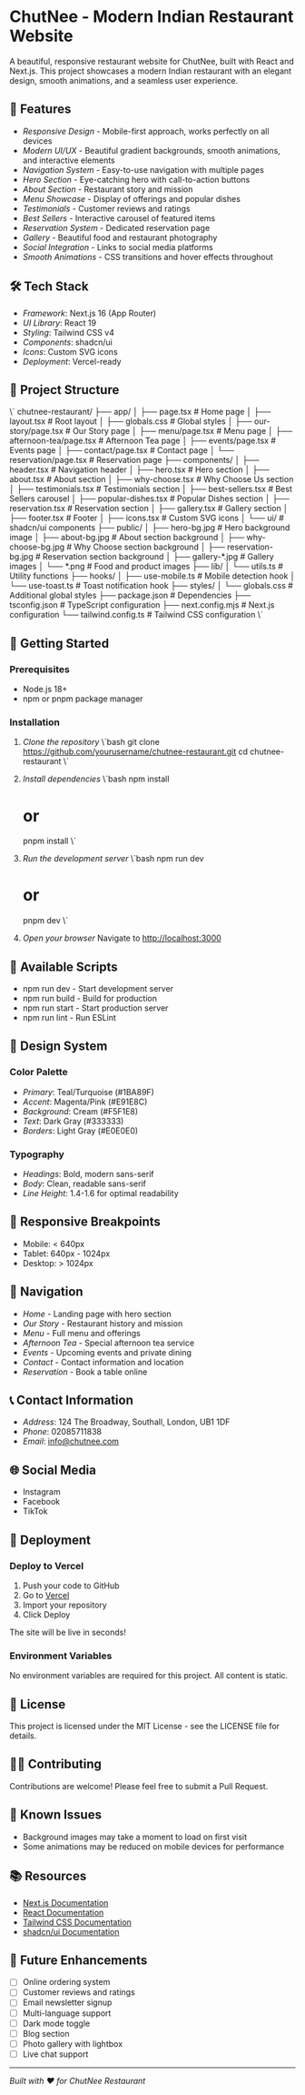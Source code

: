 # ChutNee - Modern Indian Restaurant Website

A beautiful, responsive restaurant website for ChutNee, built with React and Next.js. This project showcases a modern Indian restaurant with an elegant design, smooth animations, and a seamless user experience.

## 🌟 Features

- *Responsive Design* - Mobile-first approach, works perfectly on all devices
- *Modern UI/UX* - Beautiful gradient backgrounds, smooth animations, and interactive elements
- *Navigation System* - Easy-to-use navigation with multiple pages
- *Hero Section* - Eye-catching hero with call-to-action buttons
- *About Section* - Restaurant story and mission
- *Menu Showcase* - Display of offerings and popular dishes
- *Testimonials* - Customer reviews and ratings
- *Best Sellers* - Interactive carousel of featured items
- *Reservation System* - Dedicated reservation page
- *Gallery* - Beautiful food and restaurant photography
- *Social Integration* - Links to social media platforms
- *Smooth Animations* - CSS transitions and hover effects throughout

## 🛠️ Tech Stack

- *Framework*: Next.js 16 (App Router)
- *UI Library*: React 19
- *Styling*: Tailwind CSS v4
- *Components*: shadcn/ui
- *Icons*: Custom SVG icons
- *Deployment*: Vercel-ready

## 📁 Project Structure

\\\`
chutnee-restaurant/
├── app/
│   ├── page.tsx                 # Home page
│   ├── layout.tsx               # Root layout
│   ├── globals.css              # Global styles
│   ├── our-story/page.tsx       # Our Story page
│   ├── menu/page.tsx            # Menu page
│   ├── afternoon-tea/page.tsx   # Afternoon Tea page
│   ├── events/page.tsx          # Events page
│   ├── contact/page.tsx         # Contact page
│   └── reservation/page.tsx     # Reservation page
├── components/
│   ├── header.tsx               # Navigation header
│   ├── hero.tsx                 # Hero section
│   ├── about.tsx                # About section
│   ├── why-choose.tsx           # Why Choose Us section
│   ├── testimonials.tsx         # Testimonials section
│   ├── best-sellers.tsx         # Best Sellers carousel
│   ├── popular-dishes.tsx       # Popular Dishes section
│   ├── reservation.tsx          # Reservation section
│   ├── gallery.tsx              # Gallery section
│   ├── footer.tsx               # Footer
│   ├── icons.tsx                # Custom SVG icons
│   └── ui/                      # shadcn/ui components
├── public/
│   ├── hero-bg.jpg              # Hero background image
│   ├── about-bg.jpg             # About section background
│   ├── why-choose-bg.jpg        # Why Choose section background
│   ├── reservation-bg.jpg       # Reservation section background
│   ├── gallery-*.jpg            # Gallery images
│   └── *.png                    # Food and product images
├── lib/
│   └── utils.ts                 # Utility functions
├── hooks/
│   ├── use-mobile.ts            # Mobile detection hook
│   └── use-toast.ts             # Toast notification hook
├── styles/
│   └── globals.css              # Additional global styles
├── package.json                 # Dependencies
├── tsconfig.json                # TypeScript configuration
├── next.config.mjs              # Next.js configuration
└── tailwind.config.ts           # Tailwind CSS configuration
\\\`

## 🚀 Getting Started

### Prerequisites

- Node.js 18+ 
- npm or pnpm package manager

### Installation

1. *Clone the repository*
   \\\`bash
   git clone https://github.com/yourusername/chutnee-restaurant.git
   cd chutnee-restaurant
   \\\`

2. *Install dependencies*
   \\\`bash
   npm install
   # or
   pnpm install
   \\\`

3. *Run the development server*
   \\\`bash
   npm run dev
   # or
   pnpm dev
   \\\`

4. *Open your browser*
   Navigate to [http://localhost:3000](http://localhost:3000)

## 📝 Available Scripts

- npm run dev - Start development server
- npm run build - Build for production
- npm run start - Start production server
- npm run lint - Run ESLint

## 🎨 Design System

### Color Palette

- *Primary*: Teal/Turquoise (#1BA89F)
- *Accent*: Magenta/Pink (#E91E8C)
- *Background*: Cream (#F5F1E8)
- *Text*: Dark Gray (#333333)
- *Borders*: Light Gray (#E0E0E0)

### Typography

- *Headings*: Bold, modern sans-serif
- *Body*: Clean, readable sans-serif
- *Line Height*: 1.4-1.6 for optimal readability

## 📱 Responsive Breakpoints

- Mobile: < 640px
- Tablet: 640px - 1024px
- Desktop: > 1024px

## 🔗 Navigation

- *Home* - Landing page with hero section
- *Our Story* - Restaurant history and mission
- *Menu* - Full menu and offerings
- *Afternoon Tea* - Special afternoon tea service
- *Events* - Upcoming events and private dining
- *Contact* - Contact information and location
- *Reservation* - Book a table online

## 📞 Contact Information

- *Address*: 124 The Broadway, Southall, London, UB1 1DF
- *Phone*: 02085711838
- *Email*: info@chutnee.com

## 🌐 Social Media

- Instagram
- Facebook
- TikTok

## 🚀 Deployment

### Deploy to Vercel

1. Push your code to GitHub
2. Go to [Vercel](https://vercel.com)
3. Import your repository
4. Click Deploy

The site will be live in seconds!

### Environment Variables

No environment variables are required for this project. All content is static.

## 📄 License

This project is licensed under the MIT License - see the LICENSE file for details.

## 👨‍💻 Contributing

Contributions are welcome! Please feel free to submit a Pull Request.

## 🐛 Known Issues

- Background images may take a moment to load on first visit
- Some animations may be reduced on mobile devices for performance

## 📚 Resources

- [Next.js Documentation](https://nextjs.org/docs)
- [React Documentation](https://react.dev)
- [Tailwind CSS Documentation](https://tailwindcss.com/docs)
- [shadcn/ui Documentation](https://ui.shadcn.com)

## 🎯 Future Enhancements

- [ ] Online ordering system
- [ ] Customer reviews and ratings
- [ ] Email newsletter signup
- [ ] Multi-language support
- [ ] Dark mode toggle
- [ ] Blog section
- [ ] Photo gallery with lightbox
- [ ] Live chat support

---

*Built with ❤️ for ChutNee Restaurant*

